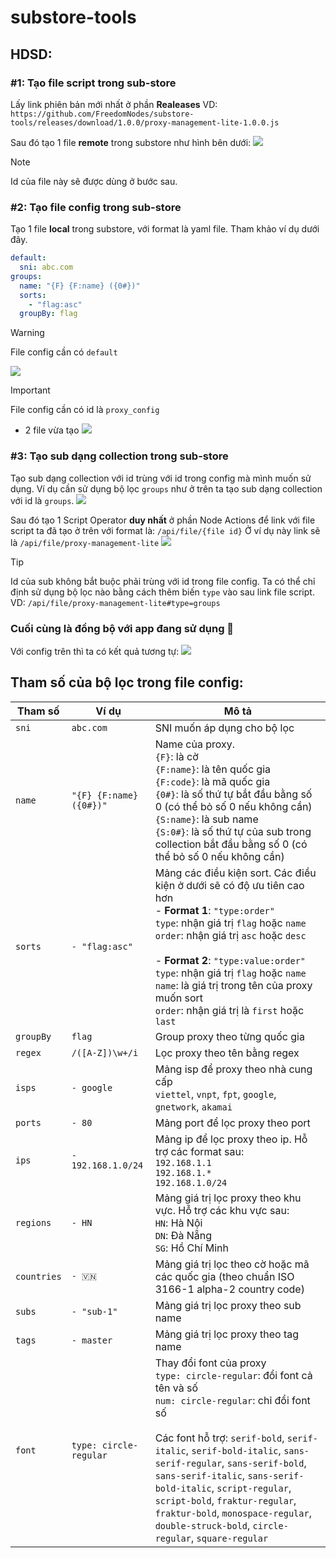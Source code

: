 # substore-tools

## HDSD:

### #1: Tạo file script trong sub-store

Lấy link phiên bản mới nhất ở phần **Realeases**
VD: `https://github.com/FreedomNodes/substore-tools/releases/download/1.0.0/proxy-management-lite-1.0.0.js`

Sau đó tạo 1 file **remote** trong substore như hình bên dưới:
![](/assets/images/substore-file-1.jpg)

> [!NOTE]
> Id của file này sẽ được dùng ở bước sau.

### #2: Tạo file config trong sub-store

Tạo 1 file **local** trong substore, với format là yaml file. Tham khảo ví dụ dưới đây.

```yaml
default:
  sni: abc.com
groups:
  name: "{F} {F:name} ({0#})"
  sorts:
    - "flag:asc"
  groupBy: flag
```

> [!WARNING]
> File config cần có `default`

![](/assets/images/substore-file-2.jpeg)

> [!IMPORTANT]
> File config cần có id là `proxy_config`

- 2 file vừa tạo
  ![](/assets/images/substore-file-3.jpeg)

### #3: Tạo sub dạng collection trong sub-store

Tạo sub dạng collection với id trùng với id trong config mà mình muốn sử dụng.
Ví dụ cần sử dụng bộ lọc `groups` như ở trên ta tạo sub dạng collection với id là `groups`.
![](/assets/images/substore-sub-1.jpg)

Sau đó tạo 1 Script Operator **duy nhất** ở phần Node Actions để link với file script ta đã tạo ở trên với format là: `/api/file/{file id}`
Ở ví dụ này link sẽ là `/api/file/proxy-management-lite`
![](/assets/images/substore-sub-2.jpeg)

> [!TIP]
> Id của sub không bắt buộc phải trùng với id trong file config. Ta có thể chỉ định sử dụng bộ lọc nào bằng cách thêm biến `type` vào sau link file script. VD: `/api/file/proxy-management-lite#type=groups`

### Cuối cùng là đồng bộ với app đang sử dụng 🎉

Với config trên thì ta có kết quả tương tự:
![](/assets/images/surge-1.jpeg)

## Tham số của bộ lọc trong file config:

| Tham số     | Ví dụ                   | Mô tả                                                                                                                                                                                                                                                                                                                                                                                                                                         |
| ----------- | ----------------------- | --------------------------------------------------------------------------------------------------------------------------------------------------------------------------------------------------------------------------------------------------------------------------------------------------------------------------------------------------------------------------------------------------------------------------------------------- |
| `sni`       | `abc.com`               | SNI muốn áp dụng cho bộ lọc                                                                                                                                                                                                                                                                                                                                                                                                                   |
| `name`      | `"{F} {F:name} ({0#})"` | Name của proxy. <br> `{F}`: là cờ <br> `{F:name}`: là tên quốc gia <br>`{F:code}`: là mã quốc gia <br> `{0#}`: là số thứ tự bắt đầu bằng số 0 (có thể bỏ số 0 nếu không cần) <br> `{S:name}`: là sub name <br> `{S:0#}`: là số thứ tự của sub trong collection bắt đầu bằng số 0 (có thể bỏ số 0 nếu không cần)                                                                                                                               |
| `sorts`     | `- "flag:asc"`          | Mảng các điều kiện sort. Các điều kiện ở dưới sẽ có độ ưu tiên cao hơn <br> - **Format 1**: `"type:order"`<br> `type`: nhận giá trị `flag` hoặc `name` <br> `order`: nhận giá trị `asc` hoặc `desc` <br><br> - **Format 2**: `"type:value:order"`<br> `type`: nhận giá trị `flag` hoặc `name` <br> `name`: là giá trị trong tên của proxy muốn sort <br> `order`: nhận giá trị là `first` hoặc `last`                                         |
| `groupBy`   | `flag`                  | Group proxy theo từng quốc gia                                                                                                                                                                                                                                                                                                                                                                                                                |
| `regex`     | `/([A-Z])\w+/i`         | Lọc proxy theo tên bằng regex                                                                                                                                                                                                                                                                                                                                                                                                                 |
| `isps`      | `- google`              | Mảng isp để proxy theo nhà cung cấp <br> `viettel`, `vnpt`, `fpt`, `google`, `gnetwork`, `akamai`                                                                                                                                                                                                                                                                                                                                             |
| `ports`     | `- 80`                  | Mảng port để lọc proxy theo port                                                                                                                                                                                                                                                                                                                                                                                                              |
| `ips`       | `- 192.168.1.0/24`      | Mảng ip để lọc proxy theo ip. Hỗ trợ các format sau: <br> `192.168.1.1` <br> `192.168.1.*` <br> `192.168.1.0/24`                                                                                                                                                                                                                                                                                                                              |
| `regions`   | `- HN`                  | Mảng giá trị lọc proxy theo khu vực. Hỗ trợ các khu vực sau: <br> `HN`: Hà Nội <br> `DN`: Đà Nẵng <br> `SG`: Hồ Chí Minh                                                                                                                                                                                                                                                                                                                      |
| `countries` | `- 🇻🇳`                  | Mảng giá trị lọc theo cờ hoặc mã các quốc gia (theo chuẩn ISO 3166-1 alpha-2 country code)                                                                                                                                                                                                                                                                                                                                                    |
| `subs`      | `- "sub-1"`             | Mảng giá trị lọc proxy theo sub name                                                                                                                                                                                                                                                                                                                                                                                                          |
| `tags`      | `- master`              | Mảng giá trị lọc proxy theo tag name                                                                                                                                                                                                                                                                                                                                                                                                          |
| `font`      | `type: circle-regular`  | Thay đổi font của proxy <br> `type: circle-regular`: đổi font cả tên và số <br> `num: circle-regular`: chỉ đổi font số <br><br> Các font hỗ trợ: `serif-bold`, `serif-italic`, `serif-bold-italic`, `sans-serif-regular`, `sans-serif-bold`, `sans-serif-italic`, `sans-serif-bold-italic`, `script-regular`, `script-bold`, `fraktur-regular`, `fraktur-bold`, `monospace-regular`, `double-struck-bold`, `circle-regular`, `square-regular` |

